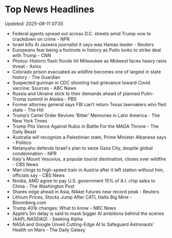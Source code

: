 # Top News Headlines

_Updated: 2025-08-11 07:55_

- Federal agents spread out across D.C. streets amid Trump vow to crackdown on crime - NPR
- Israel kills Al Jazeera journalist it says was Hamas leader - Reuters
- Europeans fear being a footnote in history as Putin looks to strike deal with Trump - CNN
- Photos: Historic flash floods hit Milwaukee as Midwest faces heavy rains threat - Axios
- Colorado prison evacuated as wildfire becomes one of largest in state history - The Guardian
- Suspected gunman in CDC shooting had grievance toward Covid vaccine: Sources - ABC News
- Russia and Ukraine stick to their demands ahead of planned Putin-Trump summit in Alaska - PBS
- Former attorney general says FBI can’t return Texas lawmakers who fled state - The Hill
- Trump’s Cartel Order Revives ‘Bitter’ Memories in Latin America - The New York Times
- Trump Pits Vance Against Rubio in Battle For the MAGA Throne - The Daily Beast
- Australia will recognize a Palestinian state, Prime Minister Albanese says - Politico
- Netanyahu defends Israel's plan to seize Gaza City, despite global condemnation - NPR
- Italy's Mount Vesuvius, a popular tourist destination, closes over wildfire - CBS News
- Man clings to high-speed train in Austria after it left station without him, officials say - CBS News
- Nvidia, AMD agree to pay U.S. government 15% of A.I. chip sales to China - The Washington Post
- Shares edge ahead in Asia, Nikkei futures near record peak - Reuters
- Lithium Prices, Stocks Jump After CATL Halts Big Mine - Bloomberg.com
- Trump 401k changes: What to know - NBC News
- Apple’s Siri delay is said to mask bigger AI ambitions behind the scenes (AAPL:NASDAQ) - Seeking Alpha
- NASA and Google Unveil Cutting-Edge AI to Safeguard Astronauts’ Health on Mars - The Daily Galaxy